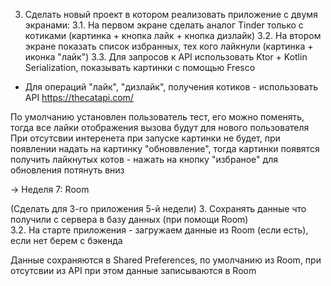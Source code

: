 3. Сделать новый проект в котором реализовать приложение с двумя экранами:
3.1. На первом экране сделать аналог Tinder только с котиками (картинка + кнопка лайк + кнопка дизлайк)
3.2. На втором экране показать список избранных, тех кого лайкнули (картинка + иконка "лайк") 
3.3. Для запросов к API использовать Ktor + Kotlin Serialization, показывать картинки с помощью Fresco

- Для операций "лайк", "дизлайк", получения котиков - использовать API https://thecatapi.com/

По умолчанию установлен пользователь тест, его можно поменять, тогда все лайки отображения вызова будут для нового пользователя
При отсутсвии интеренета при запуске картинки не будет, при появлении надать на картинку "обноввление", тогда картинки появятся
получить лайкнутых котов - нажать на кнопку "избраное"
для обновления потянуть вниз

-> Неделя 7: Room

(Сделать для 3-го приложения 5-й недели)
3. Сохранять данные что получили с сервера в базу данных (при помощи Room)  
3.2. На старте приложения - загружаем данные из Room (если есть), если нет берем с бэкенда   

Данные сохраняются в Shared Preferences, по умолчанию из Room, при отсутсвии из API при этом данные записываются в Room  
